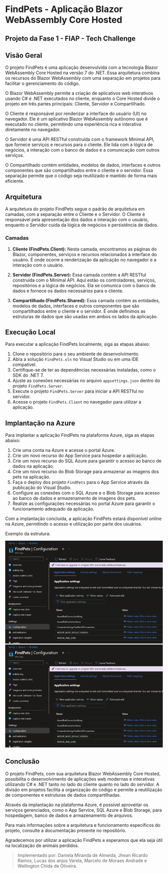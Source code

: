 # FindPets - Aplicação Blazor WebAssembly Core Hosted

## Projeto da Fase 1 - FIAP - Tech Challenge

## Visão Geral

O projeto FindPets é uma aplicação desenvolvida com a tecnologia Blazor WebAssembly Core Hosted na versão 7 do .NET. Essa arquitetura combina os recursos do Blazor WebAssembly com uma separação em projetos para facilitar o gerenciamento do código.

O Blazor WebAssembly permite a criação de aplicativos web interativos usando C# e .NET executados no cliente, enquanto o Core Hosted divide o projeto em três partes principais: Cliente, Servidor e Compartilhado.

O Cliente é responsável por renderizar a interface do usuário (UI) no navegador. Ele é um aplicativo Blazor WebAssembly autônomo que é executado no cliente, permitindo uma experiência rica e interativa diretamente no navegador.

O Servidor é uma API RESTful construída com o framework Minimal API, que fornece serviços e recursos para o cliente. Ele lida com a lógica de negócios, a interação com o banco de dados e a comunicação com outros serviços.

O Compartilhado contém entidades, modelos de dados, interfaces e outros componentes que são compartilhados entre o cliente e o servidor. Essa separação permite que o código seja reutilizado e mantido de forma mais eficiente.

## Arquitetura

A arquitetura do projeto FindPets segue o padrão de arquitetura em camadas, com a separação entre o Cliente e o Servidor. O Cliente é responsável pela apresentação dos dados e interação com o usuário, enquanto o Servidor cuida da lógica de negócios e persistência de dados.

### Camadas

1. **Cliente (FindPets.Client):** Nesta camada, encontramos as páginas do Blazor, componentes, serviços e recursos relacionados à interface do usuário. É onde ocorre a renderização da aplicação no navegador e a interação com o usuário.

2. **Servidor (FindPets.Server):** Essa camada contém a API RESTful construída com o Minimal API. Aqui estão os controladores, serviços, repositórios e a lógica de negócios. Ela se comunica com o banco de dados e fornece os dados necessários para o cliente.

3. **Compartilhado (FindPets.Shared):** Essa camada contém as entidades, modelos de dados, interfaces e outros componentes que são compartilhados entre o cliente e o servidor. É onde definimos as estruturas de dados que são usadas em ambos os lados da aplicação.

## Execução Local

Para executar a aplicação FindPets localmente, siga as etapas abaixo:

1. Clone o repositório para o seu ambiente de desenvolvimento.
2. Abra a solução `FindPets.sln` no Visual Studio ou em uma IDE compatível.
3. Certifique-se de ter as dependências necessárias instaladas, como o SDK do .NET 7.
4. Ajuste as conexões necessárias no arquivo `appsettings.json` dentro do projeto `FindPets.Server`.
5. Execute o projeto `FindPets.Server` para iniciar a API RESTful no servidor.
6. Acesse o projeto `FindPets.Client` no navegador para utilizar a aplicação.

## Implantação na Azure

Para implantar a aplicação FindPets na plataforma Azure, siga as etapas abaixo:

1. Crie uma conta na Azure e acesse o portal Azure.
2. Crie um novo recurso do App Service para hospedar a aplicação.
3. Crie um novo recurso do SQL Azure para garantir o acesso ao banco de dados na aplicação.
4. Crie um novo recurso do Blob Storage para armazenar as imagens dos pets na aplicação.
5. Faça o deploy dos projeto `FindPets` para o App Service através da publicação do Visual Studio.
6. Configure as conexões com o SQL Azure e o Blob Storage para acesso ao banco de dados e armazenamento de imagens dos pets.
7. Realize as configurações necessárias no portal Azure para garantir o funcionamento adequado da aplicação.

Com a implantação concluída, a aplicação FindPets estará disponível online na Azure, permitindo o acesso e utilização por parte dos usuários.

Exemplo da estrutura:

![rg](.github/appSettings.png?style=flat)
![appsettings](.github/appSettings.png?style=flat)

## Conclusão

O projeto FindPets, com sua arquitetura Blazor WebAssembly Core Hosted, possibilita o desenvolvimento de aplicações web modernas e interativas utilizando C# e .NET tanto no lado do cliente quanto no lado do servidor. A divisão em projetos facilita a organização do código e permite a reutilização de componentes e estruturas de dados compartilhadas.

Através da implantação na plataforma Azure, é possível aproveitar os serviços gerenciados, como o App Service, SQL Azure e Blob Storage, para hospedagem, banco de dados e armazenamento de arquivos.

Para mais informações sobre a arquitetura e funcionamento específicos do projeto, consulte a documentação presente no repositório.

Agradecemos por utilizar a aplicação FindPets e esperamos que ela seja útil na localização de animais perdidos.

> Implementado por: Daniela Miranda de Almeida, Jhean Ricardo Ramos, Lucas dos anjos Varela, Marcelo de Moraes Andrade e Wellington Chida de Oliveira.